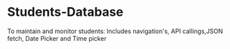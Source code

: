 # Students-Database
To maintain and monitor students: Includes navigation's, API callings,JSON fetch, Date Picker and Time picker
